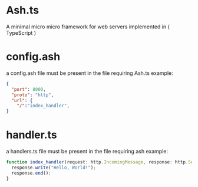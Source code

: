 # Ash.ts
A minimal micro micro framework for web servers implemented in ( TypeScript )

# config.ash
a config.ash file must be present in the file requiring Ash.ts
example:
```json
{
  "port": 8000,
  "proto": "http",
  "url": {
    "/":"index_handler",
}
```

# handler.ts
a handlers.ts file must be present in the file requiring ash
example:
```typescript
function index_handler(request: http.IncomingMessage, response: http.ServerResponse) {
  response.write("Hello, World!");
  response.end();
}
```

